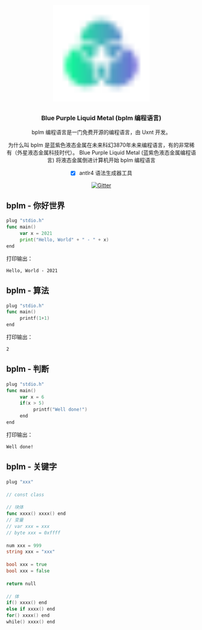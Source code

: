 <div align="center">
<a href="#">
<h1><img src="BPLM.svg" alt="Logo" width="256"></h1>
</a>

### Blue Purple Liquid Metal (bplm 编程语言)

bplm 编程语言是一门免费开源的编程语言，由 Uxnt 开发。 

为什么叫 bplm 是蓝紫色液态金属在未来科幻3870年未来编程语言，有的非常稀有（外星液态金属科技时代）。
Blue Purple Liquid Metal (蓝紫色液态金属编程语言)
将液态金属倒进计算机开始 bplm 编程语言
	
- [x] antlr4 语法生成器工具
	
[![Gitter](https://badges.gitter.im/uxnt/cpp-script.svg)](https://gitter.im/uxnt/cpp-script?utm_source=badge&utm_medium=badge&utm_campaign=pr-badge)

</div>


## bplm - 你好世界
```go
plug "stdio.h"
func main()
     var x = 2021
     print("Hello, World" + " - " + x)
end

```
打印输出：

```
Hello, World - 2021
```

## bplm - 算法
```go
plug "stdio.h"
func main()
     printf(1+1)
end
```
打印输出：

```
2
```

## bplm - 判断
```go
plug "stdio.h"
func main()
     var x = 6
     if(x > 5)
          printf("Well done!")
     end
end
```
打印输出：
```
Well done!
```


## bplm - 关键字


```go
plug "xxx"

// const class

// 块体
func xxxx() xxxx() end
// 变量
// var xxx = xxx
// byte xxx = 0xffff

num xxx = 999
string xxx = "xxx"

bool xxx = true 
bool xxx = false 

return null

// 体
if() xxxx() end
else if xxxx() end
for() xxxx() end
while() xxxx() end




```


